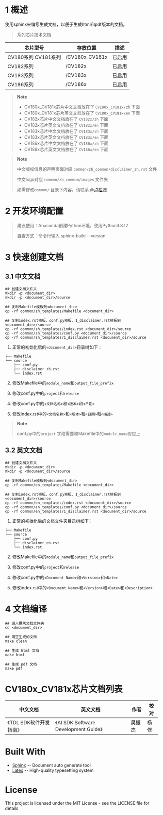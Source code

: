 # 1 概述

使用sphinx来编写生成文档，以便于生成html和pdf版本的文档。

> 系列芯片技术文档

|芯片型号|存放位置|描述
|---|---|---|
|CV180系列 CV181系列|/CV180x_CV181x|已启用
|CV182系列|/CV182x|已启用
|CV183系列|/CV183x|已启用
|CV186系列|/CV186x|已启用

> **Note**
> - CV180x_CV181x芯片中文文档放在了 `CV180x_CV181x/zh` 下面
> - CV180x_CV181x芯片英文文档放在了 `CV180x_CV181x/en` 下面
> - CV182x芯片中文文档放在了 `CV182x/zh` 下面
> - CV182x芯片英文文档放在了 `CV182x/en` 下面
> - CV183x芯片中文文档放在了 `CV183x/zh` 下面
> - CV183x芯片英文文档放在了 `CV183x/en` 下面
> - CV186x芯片中文文档放在了 `CV186x/zh` 下面
> - CV186x芯片英文文档放在了 `CV186x/en` 下面

> **Note**
>
> 中文版权信息的声明页面对应 `common/zh_common/disclaimer_zh.rst` 文件
>
> 中文logo对应 `common/zh_common/images` 文件夹
>
> 如需修改`common/` 目录下内容，请联系 @[卢松沛](songpei.lu@sophgo.com)

# 2 开发环境配置

> 建议使用：Anaconda创建Python环境，使用Python3.8.12
>
> 自查方式：命令行输入  sphinx-build --version

# 3 快速创建文档

## 3.1 中文文档

```console
## 创建文档文件夹
mkdir -p <document_dir>
mkdir -p <document_dir>/source

## 复制Makefile模板到<document_dir>
cp -rf common/zh_templates/Makefile <document_dir>

## 复制index.rst模板、conf.py模板、1_disclaimer.rst模板到<document_dir>/source
cp -rf common/zh_templates/index.rst <document_dir>/source
cp -rf common/zh_templates/conf.py <document_dir>/source
cp -rf common/zh_templates/1_disclaimer.rst <document_dir>/source
```

1. 正常的初始化后的`<document_dir>`目录树如下：
```
├── Makefile
└── source
    ├── conf.py
    ├── disclaimer_zh.rst
    └── index.rst
```

2. 修改Makefile中的`module_name`和`output_file_prefix`

3. 修改conf.py中的`project`和`release`

4. 修改conf.py中的`<文档名称>`和`<版本>`和`<日期>`

5. 修改index.rst中的`<文档名称>`和`<版本>`和`<日期>`和`<描述>`

> **Note**
>
> conf.py中的`project` 字段需要和Makefile中的`module_name`对应上

## 3.2 英文文档

```console
## 创建文档文件夹
mkdir -p <document_dir>
mkdir -p <document_dir>/source

## 复制Makefile模板到<document_dir>
cp -rf common/en_templates/Makefile <document_dir>

## 复制index.rst模板、conf.py模板、1_disclaimer.rst模板到<document_dir>/source
cp -rf common/en_templates/index.rst <document_dir>/source
cp -rf common/en_templates/conf.py <document_dir>/source
cp -rf common/en_templates/1_disclaimer.rst <document_dir>/source
```

1. 正常的初始化后的文档文件夹目录树如下：
```
├── Makefile
└── source
    ├── conf.py
    ├── disclaimer_en.rst
    └── index.rst
```

2. 修改Makefile中的`module_name`和`output_file_prefix`

3. 修改conf.py中的`project`和`release`

4. 修改conf.py中的`<Document Name>`和`<Version>`和`<Date>`

5. 修改index.rst中的`<Document Name>`和`<Version>`和`<Date>`和`<Description>`

# 4 文档编译

```console
## 进入模块文档文件夹
cd <document_dir>

## 清空生成的文档
make clean

## 生成 html 文档
make html
 
## 生成 pdf 文档 
make pdf
```

# CV180x_CV181x芯片文档列表

|中文文档|英文文档|作者|校对|
|---|---|---|---|
|《TDL SDK软件开发指南》|《AI SDK Software Development Guide》|吴振杰|杨修|


# Built With

- [Sphinx](https://www.sphinx-doc.org/en/master/) -- Document auto generate tool
- [Latex](https://www.latex-project.org/) -- High-quality typesetting system

# License

This project is licensed under the MIT License - see the LICENSE file for details


